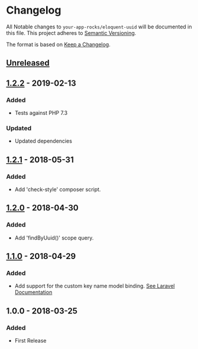 # Changelog

All Notable changes to `your-app-rocks/eloquent-uuid` will be documented in this file. This project adheres to [Semantic Versioning](http://semver.org/).

The format is based on [Keep a Changelog](http://keepachangelog.com/).

## [Unreleased]

## [1.2.2] - 2019-02-13
### Added
- Tests against PHP 7.3

### Updated
- Updated dependencies

## [1.2.1] - 2018-05-31
### Added
- Add 'check-style' composer script.

## [1.2.0] - 2018-04-30
### Added
- Add 'findByUuid()' scope query.

## [1.1.0] - 2018-04-29
### Added
- Add support for the custom key name model binding.  [See Laravel Documentation](https://laravel.com/docs/5.7/routing#route-model-binding)

## 1.0.0 - 2018-03-25
### Added
- First Release

[Unreleased]: https://github.com/YourAppRocks/eloquent-uuid/compare/1.2.2...HEAD

[1.2.2]: https://github.com/YourAppRocks/eloquent-uuid/compare/1.2.1...1.2.2
[1.2.1]: https://github.com/YourAppRocks/eloquent-uuid/compare/1.2.0...1.2.1
[1.2.0]: https://github.com/YourAppRocks/eloquent-uuid/compare/1.1.0...1.2.0
[1.1.0]: https://github.com/YourAppRocks/eloquent-uuid/compare/1.0.0...1.1.0
